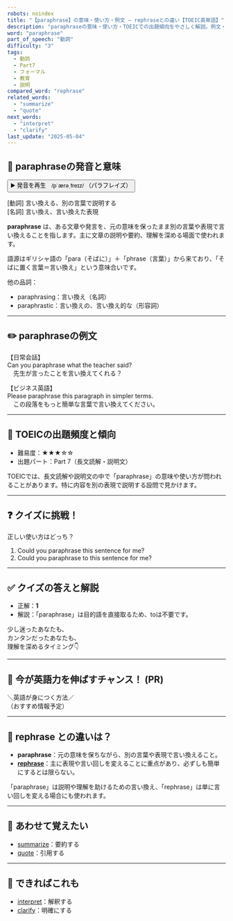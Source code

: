 ```yaml
---
robots: noindex
title: "【paraphrase】の意味・使い方・例文 ― rephraseとの違い【TOEIC英単語】"
description: "paraphraseの意味・使い方・TOEICでの出題傾向をやさしく解説。例文・クイズ付きでrephraseとの違いもわかりやすく学べます。"
word: "paraphrase"
part_of_speech: "動詞"
difficulty: "3"
tags:
  - 動詞
  - Part7
  - フォーマル
  - 教育
  - 説明
compared_word: "rephrase"
related_words:
  - "summarize"
  - "quote"
next_words:
  - "interpret"
  - "clarify"
last_update: "2025-05-04"
---
```


## 🔰 paraphraseの発音と意味

<button class="play-audio" onclick="playTTS('paraphrase')">
  <span class="play-audio-main">
    ▶️ 発音を再生　/pˈærəˌfreɪz/
  </span>
  <span class="play-audio-sub">
    （パラフレイズ）
  </span>
</button>

[動詞] 言い換える、別の言葉で説明する  
[名詞] 言い換え、言い換えた表現

**paraphrase** は、ある文章や発言を、元の意味を保ったまま別の言葉や表現で言い換えることを指します。主に文章の説明や要約、理解を深める場面で使われます。

語源はギリシャ語の「para（そばに）」＋「phrase（言葉）」から来ており、「そばに置く言葉＝言い換え」という意味合いです。

他の品詞：  
- paraphrasing：言い換え（名詞）
- paraphrastic：言い換えの、言い換え的な（形容詞）

---

## ✏️ paraphraseの例文

【日常会話】  
Can you paraphrase what the teacher said?  
　先生が言ったことを言い換えてくれる？

【ビジネス英語】  
Please paraphrase this paragraph in simpler terms.  
　この段落をもっと簡単な言葉で言い換えてください。

---

## 🎯 TOEICの出題頻度と傾向

- 難易度：★★★☆☆
- 出題パート：Part 7（長文読解・説明文）

TOEICでは、長文読解や説明文の中で「paraphrase」の意味や使い方が問われることがあります。特に内容を別の表現で説明する設問で見かけます。

---

## ❓ クイズに挑戦！

正しい使い方はどっち？

1. Could you paraphrase this sentence for me?  
2. Could you paraphrase to this sentence for me?

---

## ✅ クイズの答えと解説

- 正解：**1**
- 解説：「paraphrase」は目的語を直接取るため、toは不要です。

少し迷ったあなたも、  
カンタンだったあなたも、  
理解を深めるタイミング👇️

---

## 🚀 今が英語力を伸ばすチャンス！ (PR)

<div class="info-center">
＼英語が身につく方法／<br>  
（おすすめ情報予定）
</div>

---

## 🤔  rephrase との違いは？

- **paraphrase**：元の意味を保ちながら、別の言葉や表現で言い換えること。
- **[rephrase](/word/rephrase/)**：主に表現や言い回しを変えることに重点があり、必ずしも簡単にするとは限らない。

「paraphrase」は説明や理解を助けるための言い換え、「rephrase」は単に言い回しを変える場合にも使われます。

---

## 🧩 あわせて覚えたい

- [summarize](/word/summarize/)：要約する
- [quote](/word/quote/)：引用する

---

## 📖 できればこれも

- [interpret](/word/interpret/)：解釈する
- [clarify](/word/clarify/)：明確にする

<!-- cvid: aid07_bid00 -->
